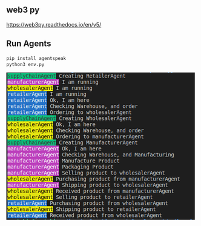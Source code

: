 ## web3 py
https://web3py.readthedocs.io/en/v5/

## Run Agents
```
pip install agentspeak
python3 env.py
```
![py_run_agents](../images/py_run_agents.png)